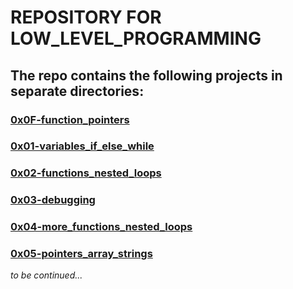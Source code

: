 # REPOSITORY FOR LOW_LEVEL_PROGRAMMING

## The repo contains the following projects in separate directories:

### [0x0F-function_pointers](https://github.com/taofeekajibade/alx-low_level_programming/tree/master/0x00-hello_world)

### [0x01-variables_if_else_while](https://github.com/taofeekajibade/alx-low_level_programming/tree/master/0x01-variables_if_else_while)

### [0x02-functions_nested_loops](https://github.com/taofeekajibade/alx-low_level_programming/tree/master/0x02-functions_nested_loops)

### [0x03-debugging](https://github.com/taofeekajibade/alx-low_level_programming/tree/master/0x03-debugging)

### [0x04-more_functions_nested_loops](https://github.com/taofeekajibade/alx-low_level_programming/tree/master/0x04-more_functions_nested_loops)

### [0x05-pointers_array_strings](https://github.com/taofeekajibade/alx-low_level_programming/tree/master/0x05-pointers_arrays_strings)
_to be continued..._
